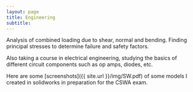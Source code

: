 ```yaml
---
layout: page
title: Engineering
subtitle:
---
```

Analysis of combined loading due to shear, normal and bending. Finding principal stresses to determine failure and safety factors.

Also taking a course in electrical engineering, studying the basics of different circuit components such as op amps, diodes, etc.

Here are some [screenshots]({{ site.url }}/img/SW.pdf) of some models I created in solidworks in preparation for the CSWA exam.
